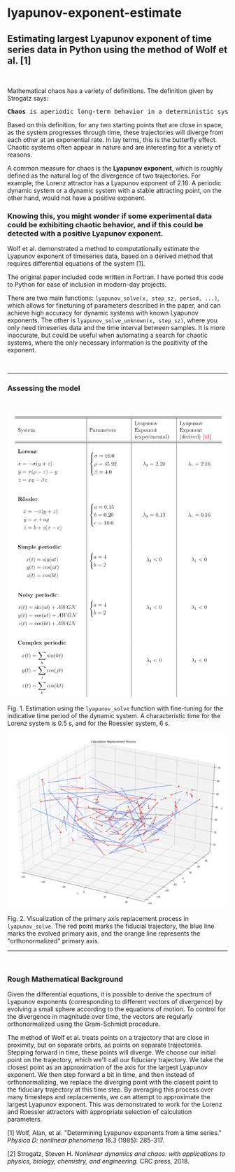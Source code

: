 # lyapunov-exponent-estimate
## Estimating largest Lyapunov exponent of time series data in Python using the method of Wolf et al. [1]

<br>

Mathematical chaos has a variety of definitions. The definition given by Strogatz says:

<pre><b>Chaos</b> is aperiodic long-term behavior in a deterministic system that exhibits sensitive dependence on initial conditions [2].
</pre>


Based on this definition, for any two starting points that are close in space, as the system progresses through time, these trajectories will diverge from each other at an exponential rate. In lay terms, this is the butterfly effect. Chaotic systems often appear in nature and are interesting for a variety of reasons.

A common measure for chaos is the **Lyapunov exponent**, which is roughly defined as the natural log of the divergence of two trajectories. For example, the Lorenz attractor has a Lyapunov exponent of 2.16. A periodic dynamic system or a dynamic system with a stable attracting point, on the other hand, would not have a positive exponent.

### Knowing this, you might wonder if some experimental data could be exhibiting chaotic behavior, and if this could be detected with a positive Lyapunov exponent.


Wolf et al. demonstrated a method to computationally estimate the Lyapunov exponent of timeseries data, based on a derived method that requires differential equations of the system [1]. 

The original paper included code written in Fortran. I have ported this code to Python for ease of inclusion in modern-day projects. 

There are two main functions: `lyapunov_solve(x, step_sz, period, ...)`, which allows for finetuning of parameters described in the paper, and can achieve high accuracy for dynamic systems with known Lyapunov exponents. The other is `lyapunov_solve_unknown(x, step_sz)`, where you only need timeseries data and the time interval between samples. It is more inaccurate, but could be useful when automating a search for chaotic systems, where the only necessary information is the positivity of the exponent.

<br>

---

### Assessing the model
<br>

![lyapunov_solve](img/lyapunov_solve_comparison.png)

Fig. 1. Estimation using the `lyapunov_solve` function with fine-tuning for the indicative time period of the dynamic system. A characteristic time for the Lorenz system is 0.5 s, and for the Roessler system, 6 s.

![lyapunv_replace](img/lyapunov_replace.png)

Fig. 2. Visualization of the primary axis replacement process in `lyapunov_solve`. The red point marks the fiducial trajectory, the blue line marks the evolved primary axis, and the orange line represents the "orthonormalized" primary axis.

---

<br>

### Rough Mathematical Background

Given the differential equations, it is possible to derive the spectrum of Lyapunov exponents (corresponding to different vectors of divergence) by evolving a small sphere according to the equations of motion. To control for the divergence in magnitude over time, the vectors are regularly orthonormalized using the Gram-Schmidt procedure.

The method of Wolf et al. treats points on a trajectory that are close in proximity, but on separate orbits, as points on separate trajectories. Stepping forward in time, these points will diverge. We choose our initial point on the trajectory, which we'll call our fiduciary trajectory. We take the closest point as an approximation of the axis for the largest Lyapunov exponent. We then step forward a bit in time, and then instead of orthonormalizing, we replace the diverging point with the closest point to the fiduciary trajectory at this time step. By averaging this process over many timesteps and replacements, we can attempt to approximate the largest Lyapunov exponent. This was demonstrated to work for the Lorenz and Roessler attractors with appropriate selection of calculation parameters.

[1] Wolf, Alan, et al. "Determining Lyapunov exponents from a time series." *Physica D: nonlinear phenomena 16.3* (1985): 285-317.

[2] Strogatz, Steven H. *Nonlinear dynamics and chaos: with applications to physics, biology, chemistry, and engineering.* CRC press, 2018.


